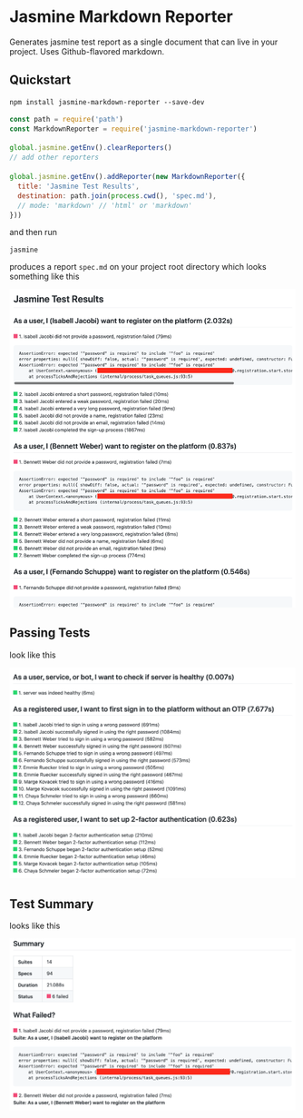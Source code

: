 # Jasmine Markdown Reporter

Generates jasmine test report as a single document that can live in your project. Uses Github-flavored markdown.

## Quickstart

```
npm install jasmine-markdown-reporter --save-dev
```

```javascript
const path = require('path')
const MarkdownReporter = require('jasmine-markdown-reporter')

global.jasmine.getEnv().clearReporters()
// add other reporters

global.jasmine.getEnv().addReporter(new MarkdownReporter({
  title: 'Jasmine Test Results',
  destination: path.join(process.cwd(), 'spec.md'),
  // mode: 'markdown' // 'html' or 'markdown'
}))
```

and then run

```
jasmine
```


produces a report `spec.md` on your project root directory which looks something like this

![Jasmine Markdown Reporter](./static/markdown-reporter.png)

## Passing Tests

look like this

![Passing Test](static/passing-tests.png)


## Test Summary

looks like this

![Summary](./static/summary.png)

